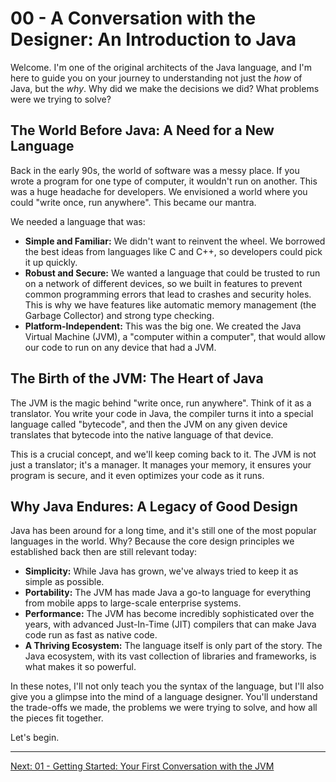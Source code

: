 # 00 - A Conversation with the Designer: An Introduction to Java

Welcome. I'm one of the original architects of the Java language, and I'm here to guide you on your journey to understanding not just the *how* of Java, but the *why*. Why did we make the decisions we did? What problems were we trying to solve?

## The World Before Java: A Need for a New Language

Back in the early 90s, the world of software was a messy place. If you wrote a program for one type of computer, it wouldn't run on another. This was a huge headache for developers. We envisioned a world where you could "write once, run anywhere". This became our mantra.

We needed a language that was:
*   **Simple and Familiar:** We didn't want to reinvent the wheel. We borrowed the best ideas from languages like C and C++, so developers could pick it up quickly.
*   **Robust and Secure:** We wanted a language that could be trusted to run on a network of different devices, so we built in features to prevent common programming errors that lead to crashes and security holes. This is why we have features like automatic memory management (the Garbage Collector) and strong type checking.
*   **Platform-Independent:** This was the big one. We created the Java Virtual Machine (JVM), a "computer within a computer", that would allow our code to run on any device that had a JVM.

## The Birth of the JVM: The Heart of Java

The JVM is the magic behind "write once, run anywhere". Think of it as a translator. You write your code in Java, the compiler turns it into a special language called "bytecode", and then the JVM on any given device translates that bytecode into the native language of that device.

This is a crucial concept, and we'll keep coming back to it. The JVM is not just a translator; it's a manager. It manages your memory, it ensures your program is secure, and it even optimizes your code as it runs.

## Why Java Endures: A Legacy of Good Design

Java has been around for a long time, and it's still one of the most popular languages in the world. Why? Because the core design principles we established back then are still relevant today:

*   **Simplicity:** While Java has grown, we've always tried to keep it as simple as possible.
*   **Portability:** The JVM has made Java a go-to language for everything from mobile apps to large-scale enterprise systems.
*   **Performance:** The JVM has become incredibly sophisticated over the years, with advanced Just-In-Time (JIT) compilers that can make Java code run as fast as native code.
*   **A Thriving Ecosystem:** The language itself is only part of the story. The Java ecosystem, with its vast collection of libraries and frameworks, is what makes it so powerful.

In these notes, I'll not only teach you the syntax of the language, but I'll also give you a glimpse into the mind of a language designer. You'll understand the trade-offs we made, the problems we were trying to solve, and how all the pieces fit together.

Let's begin.

---

[Next: 01 - Getting Started: Your First Conversation with the JVM](../01-Getting-Started/README.md)
